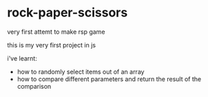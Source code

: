 # rock-paper-scissors
very first attemt to make rsp game

this is my very first project in js

i've learnt:

- how to randomly select items out of an array
- how to compare different parameters and return the result of the comparison
